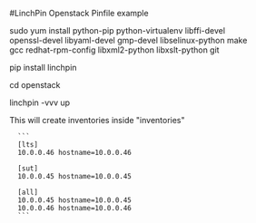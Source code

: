#LinchPin Openstack Pinfile example

sudo yum install python-pip python-virtualenv libffi-devel \
openssl-devel libyaml-devel gmp-devel libselinux-python make \
gcc redhat-rpm-config libxml2-python libxslt-python git

pip install linchpin

cd openstack

linchpin -vvv up


This will create inventories inside "inventories"
      
      ```
      [lts]
      10.0.0.46 hostname=10.0.0.46

      [sut]
      10.0.0.45 hostname=10.0.0.45

      [all]
      10.0.0.45 hostname=10.0.0.45
      10.0.0.46 hostname=10.0.0.46
      ```
